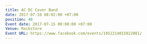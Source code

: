 ```yaml
---
title: AC DC Cover Band
date: 2017-07-10 08:02:00 +07:00
position: 48
Event date: 2017-07-15 00:00:00 +07:00
Venue: Rockstore
Event URL: https://www.facebook.com/events/1952214015022081/
---
```


